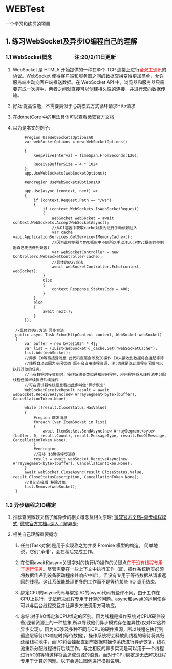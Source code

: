 # WEBTest

一个学习和练习的项目

## 1. 练习WebSocket及异步IO编程自己的理解

### 1.1 WebSocket概念  &emsp;&emsp;&emsp;&emsp;注:20/2/11日更新

1. WebSocket 是 HTML5 开始提供的一种在单个 TCP 连接上进行<font color=red>全双工通讯</font>的协议。WebSocket 使得客户端和服务器之间的数据交换变得更加简单，允许服务端主动向客户端推送数据。在 WebSocket API 中，浏览器和服务器只需要完成一次握手，两者之间就直接可以创建持久性的连接，并进行双向数据传输。

2. 好处:提高性能，不需要类似于心跳模式方式循环请求Http请求

3. 在dotnetCore 中的用法具体可以查看[微软官方文档](https://docs.microsoft.com/zh-cn/aspnet/core/fundamentals/websockets?view=aspnetcore-3.1)
4. 以为是本文的例子:

            #region UseWebSocketsOptionsAO
            var webSocketOptions = new WebSocketOptions()

            {
                KeepAliveInterval = TimeSpan.FromSeconds(120),

                ReceiveBufferSize = 4 * 1024
            };
            app.UseWebSockets(webSocketOptions);

            #endregion UseWebSocketsOptionsAO

            app.Use(async (context, next) =>
            {
                if (context.Request.Path == "/ws")
                {
                    if (context.WebSockets.IsWebSocketRequest)
                    {
                        WebSocket webSocket = await context.WebSockets.AcceptWebSocketAsync();
                        //从DI容器中获取cache对象为进行手动依赖注入
                        var cache =app.ApplicationServices.GetService<IMemoryCache>();
                        //因为此控制器与MVC框架中不同所以手动注入(对MVC框架的控制器自己无法做到兼容)
                        var webSocketController = new Controllers.WebSocketController(cache);
                        //具体的执行方法
                        await webSocketController.Echo(context, webSocket);
                    }
                    else
                    {
                        context.Response.StatusCode = 400;
                    }
                }
                else
                {
                    await next();
                }
            });

        //具体的执行方法 异步方法
        public async Task Echo(HttpContext context, WebSocket webSocket)
        {
            var buffer = new byte[1024 * 4];
            var list = (IList<WebSocket>)_cache.Get("webSocketCache");
            list.Add(webSocket);
            //异步 IO等待接受消息 此代码底层会涉及IO操作 IO未接收到数据将会挂起等待
            //线程自动返回为空闲状态 既不会占用线程资源，注:也就是说此线程空闲后可以执行其他的任务。
            //当有数据时接收到时，操作系统会类似通知应用程序，应用程序将从线程池中分配线程任务继续执行后续操作
            //可在调试器堆栈信息看出此步叫做"异步恢复"
            WebSocketReceiveResult result = await webSocket.ReceiveAsync(new ArraySegment<byte>(buffer), CancellationToken.None);

            while (!result.CloseStatus.HasValue)
            {
                #region 群发消息 
                foreach (var ItemSocket in list)
                {
                    await ItemSocket.SendAsync(new ArraySegment<byte>(buffer, 0, result.Count), result.MessageType, result.EndOfMessage, CancellationToken.None);
                }
                #endregion
                //异步 IO等待接受消息
                result = await webSocket.ReceiveAsync(new ArraySegment<byte>(buffer), CancellationToken.None);
            }
            await webSocket.CloseAsync(result.CloseStatus.Value, result.CloseStatusDescription, CancellationToken.None);
            //关闭连接后 移除对象
            list.Remove(webSocket);
        }

### 1.2 异步编程之IO绑定

1. 推荐查阅微软文档了解异步的相关概念及相关原理;
[微软官方文档~异步编程模式](https://docs.microsoft.com/zh-cn/dotnet/csharp/async);
[微软官方文档~深入了解异步](https://docs.microsoft.com/zh-cn/dotnet/standard/async-in-depth);

2. 相关自己理解重要概念
   1. 任务(Task对象)是用于实现称之为并发 Promise 模型的构造。 简单地说，它们“承诺”，会在稍后完成工作。

   2. 在使用await和async关键字对的执行I/O操作的关键点<font color=#ff000>在于没有线程专用于运行任务。</font>尽管需要在一些上下文中执行工作（即，操作系统确实必须
   将数据传递到设备驱动程序并响应中断），但没有专用于等待数据从请求返回的线程。这让系统能处理更多的工作而不是等待某些 I/O 调用结束.

   3. 绑定CPU的async代码与绑定I/O的async代码有些许不同。由于工作在CPU上执行，无法解决线程专用于计算的问题。async和await的运用使得可以与后台线程交互并让异步方法调用方可响应。

   4. 总结:对于I/O绑定和CPU绑定的区别。因为线程是操作系统对CPU(硬件设备)逻辑资源上的一种抽象,所以导致他们异步模式存在差异性(仅对C#这种异步实现)。因为I/O涉及多种不同与CPU的硬件资源，所以线程在执行到最底层等待I/O响应时(等待数据)，操作系统将会释放此线程的等待将其归还给线程池中，而I/O将会挂起直到有数据时操作系统进行异步恢复，线程池重新分配线程进行后续工作。与之相反的异步实现是可以用于一个线程进行I/O的等待这样将会造成资源的浪费。而对于CPU绑定是无法解决线程专用于计算的问题。以下会通过图例进行模拟说明。
